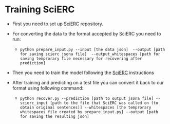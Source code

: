 # Training SciERC

* First you need to set up [SciERC](https://bitbucket.org/luanyi/scierc/src) repository.

* For converting the data to the format accepted by SciERC you need to run:
    * `python prepare_input.py --input [the data json] 
    --output [path for saving scierc jsona file] 
    --output_whitespaces [path for saving temprorary file necessary for recovering after prediction]`    

* Then you need to train the model following the [SciERC](https://bitbucket.org/luanyi/scierc/src) instructions

* After training and predicting on a test file you can convert it back to our format using following command: 
    * `python recover.py --prediction [path to output jsona file]
    --scierc_input [path to the file that SciERC was called on (to obtain original sentences)]
    --whitespaces [the temprorary whitespaces file created by prepare_input.py]
    --output [path for saving the resulting json]`